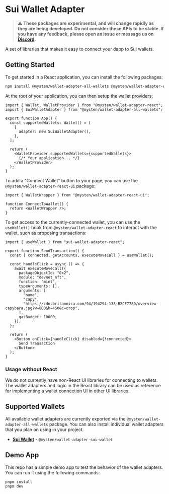 # Sui Wallet Adapter

> **⚠️ These packages are experimental, and will change rapidly as they are being developed. Do not consider these APIs to be stable. If you have any feedback, please open an issue or message us on [Discord](https://discord.gg/Sui).**

A set of libraries that makes it easy to connect your dapp to Sui wallets.

## Getting Started

To get started in a React application, you can install the following packages:

```bash
npm install @mysten/wallet-adapter-all-wallets @mysten/wallet-adapter-react @mysten/wallet-adapter-react-ui
```

At the root of your application, you can then setup the wallet providers:

```tsx
import { Wallet, WalletProvider } from "@mysten/wallet-adapter-react";
import { SuiWalletAdapter } from "@mysten/wallet-adapter-all-wallets";

export function App() {
  const supportedWallets: Wallet[] = [
    {
      adapter: new SuiWalletAdapter(),
    },
  ];

  return (
    <WalletProvider supportedWallets={supportedWallets}>
      {/* Your application... */}
    </WalletProvider>
  );
}
```

To add a "Connect Wallet" button to your page, you can use the `@mysten/wallet-adapter-react-ui` package:

```tsx
import { WalletWrapper } from "@mysten/wallet-adapter-react-ui";

function ConnectToWallet() {
  return <WalletWrapper />;
}
```

To get access to the currently-connected wallet, you can use the `useWallet()` hook from `@mysten/wallet-adapter-react` to interact with the wallet, such as proposing transactions:

```tsx
import { useWallet } from "sui-wallet-adapter-react";

export function SendTransaction() {
  const { connected, getAccounts, executeMoveCall } = useWallet();

  const handleClick = async () => {
    await executeMoveCall({
      packageObjectId: "0x2",
      module: "devnet_nft",
      function: "mint",
      typeArguments: [],
      arguments: [
        "name",
        "capy",
        "https://cdn.britannica.com/94/194294-138-B2CF7780/overview-capybara.jpg?w=800&h=450&c=crop",
      ],
      gasBudget: 10000,
    });
  };

  return (
    <Button onClick={handleClick} disabled={!connected}>
      Send Transaction
    </Button>
  );
}
```

### Usage without React

We do not currently have non-React UI libraries for connecting to wallets. The wallet adapters and logic in the React library can be used as reference for implementing a wallet connection UI in other UI libraries.

## Supported Wallets

All available wallet adapters are currently exported via the `@mysten/wallet-adapter-all-wallets` package.
You can also install individual wallet adapters that you plan on using in your project.

- **[Sui Wallet](https://docs.sui.io/devnet/explore/wallet-browser)** - `@mysten/wallet-adapter-sui-wallet`

## Demo App

This repo has a simple demo app to test the behavior of the wallet adapters. You can run it using the following commands:

```bash
pnpm install
pnpm dev
```
